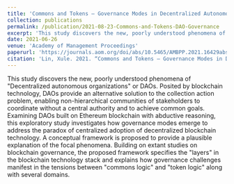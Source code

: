 ```yaml
---
title: 'Commons and Tokens — Governance Modes in Decentralized Autonomous Organizations (DAOs)'
collection: publications
permalink: /publication/2021-08-23-Commons-and-Tokens-DAO-Governance
excerpt: 'This study discovers the new, poorly understood phenomena of "Decentralized autonomous organizations" or DAOs. Posited by blockchain technology, DAOs provide an alternative solution to the collection action problem, enabling non-hierarchical communities of stakeholders to coordinate without a central authority and to achieve common goals. Examining DAOs built on Ethereum blockchain with abductive reasoning, this exploratory study investigates how governance modes emerge to address the paradox of centralized adoption of decentralized blockchain technology. A conceptual framework is proposed to provide a plausible explanation of the focal phenomena. Building on extant studies on blockchain governance, the proposed framework specifies the "layers" in the blockchain technology stack and explains how governance challenges manifest in the tensions between "commons logic" and "token logic" along with several domains.'
date: 2021-06-26
venue: 'Academy of Management Proceedings'
paperurl: 'https://journals.aom.org/doi/abs/10.5465/AMBPP.2021.16429abstract'
citation: 'Lin, Xule. 2021. “Commons and Tokens — Governance Modes in Decentralized Autonomous Organizations (DAOs).” _Academy of Management Proceedings_ 2021 (1): 16429. https://doi.org/10/gmj6dx.'
---
```


This study discovers the new, poorly understood phenomena of "Decentralized autonomous organizations" or DAOs. Posited by blockchain technology, DAOs provide an alternative solution to the collection action problem, enabling non-hierarchical communities of stakeholders to coordinate without a central authority and to achieve common goals. Examining DAOs built on Ethereum blockchain with abductive reasoning, this exploratory study investigates how governance modes emerge to address the paradox of centralized adoption of decentralized blockchain technology. A conceptual framework is proposed to provide a plausible explanation of the focal phenomena. Building on extant studies on blockchain governance, the proposed framework specifies the "layers" in the blockchain technology stack and explains how governance challenges manifest in the tensions between "commons logic" and "token logic" along with several domains.